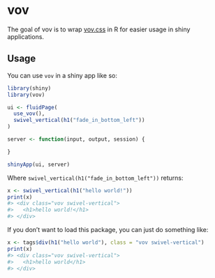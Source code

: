 
<!-- README.md is generated from README.Rmd. Please edit that file -->

# vov

<!-- badges: start -->

<!-- badges: end -->

The goal of vov is to wrap
[vov.css](https://github.com/vaibhav111tandon/vov.css) in R for easier
usage in shiny applications.

## Usage

You can use `vov` in a shiny app like so:

``` r
library(shiny)
library(vov)

ui <- fluidPage(
  use_vov(),
  swivel_vertical(h1("fade_in_bottom_left"))
)

server <- function(input, output, session) {

}

shinyApp(ui, server)
```

Where `swivel_vertical(h1("fade_in_bottom_left"))` returns:

``` r
x <- swivel_vertical(h1("hello world!"))
print(x)
#> <div class="vov swivel-vertical">
#>   <h1>hello world!</h1>
#> </div>
```

If you don’t want to load this package, you can just do something like:

``` r
x <- tags$div(h1("hello world"), class = "vov swivel-vertical")
print(x)
#> <div class="vov swivel-vertical">
#>   <h1>hello world</h1>
#> </div>
```
